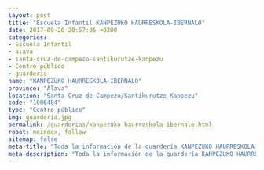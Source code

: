 ```yaml
---
layout: post
title: "Escuela Infantil KANPEZUKO HAURRESKOLA-IBERNALO"
date: 2017-09-20 20:57:05 +0200
categories:
- Escuela Infantil
- alava
- santa-cruz-de-campezo-santikurutze-kanpezu
- Centro público
- guarderia
name: "KANPEZUKO HAURRESKOLA-IBERNALO"
province: "Álava"
location: "Santa Cruz de Campezo/Santikurutze Kanpezu"
code: "1006484"
type: "Centro público"
img: guarderia.jpg
permalink: /guarderias/kanpezuko-haurreskola-ibernalo.html
robot: noindex, follow
sitemap: false
meta-title: "Toda la información de la guardería KANPEZUKO HAURRESKOLA-IBERNALO"
meta-description: "Toda la información de la guardería KANPEZUKO HAURRESKOLA-IBERNALO"
---
```

